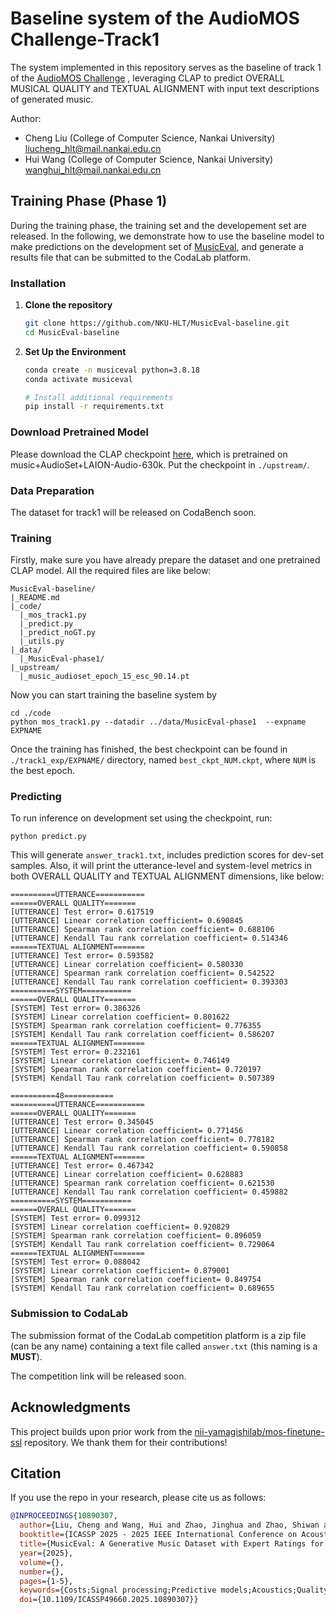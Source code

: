 # Baseline system of the AudioMOS Challenge-Track1
The system implemented in this repository serves as the baseline of track 1 of the [AudioMOS Challenge](https://sites.google.com/view/voicemos-challenge/audiomos-challenge-2025) , leveraging CLAP to predict OVERALL MUSICAL QUALITY and TEXTUAL ALIGNMENT with input text descriptions of generated music.

Author: 

- Cheng Liu (College of Computer Science, Nankai University) liucheng_hlt@mail.nankai.edu.cn
- Hui Wang (College of Computer Science, Nankai University) wanghui_hlt@mail.nankai.edu.cn

## Training Phase (Phase 1)

During the training phase, the training set and the developement set are released. In the following, we demonstrate how to use the baseline model to make predictions on the development set of [MusicEval](https://arxiv.org/abs/2501.10811), and generate a results file that can be submitted to the CodaLab platform.

### Installation

1. **Clone the repository**

    ```bash
    git clone https://github.com/NKU-HLT/MusicEval-baseline.git
    cd MusicEval-baseline
    ```

2. **Set Up the Environment**

    ```bash
    conda create -n musiceval python=3.8.18
    conda activate musiceval

    # Install additional requirements
    pip install -r requirements.txt
    ```

### Download Pretrained Model

Please download the CLAP checkpoint [here](https://huggingface.co/lukewys/laion_clap/blob/main/music_audioset_epoch_15_esc_90.14.pt), which is pretrained on music+AudioSet+LAION-Audio-630k. Put the checkpoint in `./upstream/`.

### Data Preparation

The dataset for track1 will be released on CodaBench soon. 

### Training

Firstly, make sure you have already prepare the dataset and one pretrained CLAP model. All the required files are like below:

```
MusicEval-baseline/
|_README.md
|_code/
  |_mos_track1.py
  |_predict.py
  |_predict_noGT.py
  |_utils.py
|_data/
  |_MusicEval-phase1/
|_upstream/
  |_music_audioset_epoch_15_esc_90.14.pt

```

Now you can start training the baseline system by 

```shell
cd ./code
python mos_track1.py --datadir ../data/MusicEval-phase1  --expname EXPNAME
```

Once the training has finished, the best checkpoint can be found in `./track1_exp/EXPNAME/` directory, named `best_ckpt_NUM.ckpt`, where `NUM` is the best epoch.

### Predicting

To run inference on development set using the checkpoint, run:

```shell
python predict.py
```

This will generate `answer_track1.txt`, includes prediction scores for dev-set samples.  Also, it will print the utterance-level and system-level metrics in both OVERALL QUALITY and TEXTUAL ALIGNMENT dimensions, like below:

```
==========UTTERANCE===========
======OVERALL QUALITY=======
[UTTERANCE] Test error= 0.617519
[UTTERANCE] Linear correlation coefficient= 0.690845
[UTTERANCE] Spearman rank correlation coefficient= 0.688106
[UTTERANCE] Kendall Tau rank correlation coefficient= 0.514346
======TEXTUAL ALIGNMENT=======
[UTTERANCE] Test error= 0.593582
[UTTERANCE] Linear correlation coefficient= 0.580330
[UTTERANCE] Spearman rank correlation coefficient= 0.542522
[UTTERANCE] Kendall Tau rank correlation coefficient= 0.393303
==========SYSTEM===========
======OVERALL QUALITY=======
[SYSTEM] Test error= 0.386326
[SYSTEM] Linear correlation coefficient= 0.801622
[SYSTEM] Spearman rank correlation coefficient= 0.776355
[SYSTEM] Kendall Tau rank correlation coefficient= 0.586207
======TEXTUAL ALIGNMENT=======
[SYSTEM] Test error= 0.232161
[SYSTEM] Linear correlation coefficient= 0.746149
[SYSTEM] Spearman rank correlation coefficient= 0.720197
[SYSTEM] Kendall Tau rank correlation coefficient= 0.507389

```
```
==========48===========
==========UTTERANCE===========
======OVERALL QUALITY=======
[UTTERANCE] Test error= 0.345045
[UTTERANCE] Linear correlation coefficient= 0.771456
[UTTERANCE] Spearman rank correlation coefficient= 0.778182
[UTTERANCE] Kendall Tau rank correlation coefficient= 0.590858
======TEXTUAL ALIGNMENT=======
[UTTERANCE] Test error= 0.467342
[UTTERANCE] Linear correlation coefficient= 0.628883
[UTTERANCE] Spearman rank correlation coefficient= 0.621530
[UTTERANCE] Kendall Tau rank correlation coefficient= 0.459882
==========SYSTEM===========
======OVERALL QUALITY=======
[SYSTEM] Test error= 0.099312
[SYSTEM] Linear correlation coefficient= 0.920829
[SYSTEM] Spearman rank correlation coefficient= 0.896059
[SYSTEM] Kendall Tau rank correlation coefficient= 0.729064
======TEXTUAL ALIGNMENT=======
[SYSTEM] Test error= 0.088042
[SYSTEM] Linear correlation coefficient= 0.879001
[SYSTEM] Spearman rank correlation coefficient= 0.849754
[SYSTEM] Kendall Tau rank correlation coefficient= 0.689655
```

### Submission to CodaLab

The submission format of the CodaLab competition platform is a zip file (can be any name) containing a text file called `answer.txt` (this naming is a **MUST**).  

The competition link will be released soon.

## **Acknowledgments**

This project builds upon prior work from the [nii-yamagishilab/mos-finetune-ssl](https://github.com/nii-yamagishilab/mos-finetune-ssl) repository. We thank them for their contributions! 

## **Citation**

If you use the repo in your research, please cite us as follows:

```bibtex
@INPROCEEDINGS{10890307,
  author={Liu, Cheng and Wang, Hui and Zhao, Jinghua and Zhao, Shiwan and Bu, Hui and Xu, Xin and Zhou, Jiaming and Sun, Haoqin and Qin, Yong},
  booktitle={ICASSP 2025 - 2025 IEEE International Conference on Acoustics, Speech and Signal Processing (ICASSP)}, 
  title={MusicEval: A Generative Music Dataset with Expert Ratings for Automatic Text-to-Music Evaluation}, 
  year={2025},
  volume={},
  number={},
  pages={1-5},
  keywords={Costs;Signal processing;Predictive models;Acoustics;Quality assessment;Complexity theory;Speech processing;mean opinion score;text-to-music generation;automatic quality assessment},
  doi={10.1109/ICASSP49660.2025.10890307}}

```